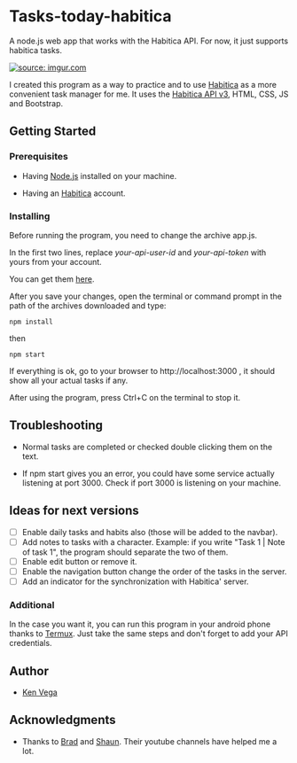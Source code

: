 # Tasks-today-habitica
A node.js web app that works with the Habitica API. For now, it just supports habitica tasks.

<!-- ![demonstration gif](https://i.imgur.com/vCmbmwm.gifv "demonstration gif") -->
<a href="https://imgur.com/vCmbmwm"><img src="https://i.imgur.com/vCmbmwm.gif" title="source: imgur.com" align="center" /></a>

I created this program as a way to practice and to use [Habitica](https://habitica.com/) as a more convenient task manager for me.
It uses the [Habitica API v3](https://habitica.com/apidoc/), HTML, CSS, JS and Bootstrap.

## Getting Started

### Prerequisites

* Having [Node.js](https://nodejs.org/) installed on your machine.
<!-- * Having <a href="https://nodejs.org/" target="_blank">Node.js</a> installed on your machine. -->
* Having an [Habitica](https://habitica.com/) account.

### Installing

Before running the program, you need to change the archive app.js.

In the first two lines, replace *your-api-user-id* and *your-api-token* with yours from your account.

You can get them [here](https://habitica.com/#/options/settings/api).

After you save your changes, open the terminal or command prompt in the path of the archives downloaded and type:

```
npm install
```

then

```
npm start
```

If everything is ok, go to your browser to http://localhost:3000 , it should show all your actual tasks if any.

After using the program, press Ctrl+C on the terminal to stop it.

## Troubleshooting

* Normal tasks are completed or checked double clicking them on the text.

* If npm start gives you an error, you could have some service actually listening at port 3000. Check if port 3000 is listening on your machine.

## Ideas for next versions

- [ ] Enable daily tasks and habits also (those will be added to the navbar).
- [ ] Add notes to tasks with a character. Example: if you write "Task 1 | Note of task 1", the program should separate the two of them.
- [ ] Enable edit button or remove it.
- [ ] Enable the navigation button change the order of the tasks in the server.
- [ ] Add an indicator for the synchronization with Habitica' server.

### Additional

In the case you want it, you can run this program in your android phone thanks to [Termux](https://play.google.com/store/apps/details?id=com.termux&hl=es_419). Just take the same steps and don't forget to add your API credentials.

## Author

* [Ken Vega](http://www.kenvega.com)

## Acknowledgments

* Thanks to [Brad](https://www.youtube.com/user/TechGuyWeb) and [Shaun](https://www.youtube.com/channel/UCW5YeuERMmlnqo4oq8vwUpg). Their youtube channels have helped me a lot.

